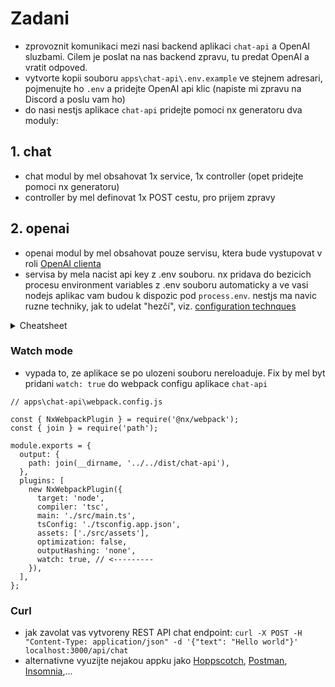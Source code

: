 # Zadani
- zprovoznit komunikaci mezi nasi backend aplikaci `chat-api` a OpenAI sluzbami. Cilem je poslat na nas backend zpravu, tu predat OpenAI a vratit odpoved.
- vytvorte kopii souboru `apps\chat-api\.env.example` ve stejnem adresari, pojmenujte ho `.env` a pridejte OpenAI api klic (napiste mi zpravu na Discord a poslu vam ho)
- do nasi nestjs aplikace `chat-api` pridejte pomoci nx generatoru dva moduly:
## 1. chat
  - chat modul by mel obsahovat 1x service, 1x controller (opet pridejte pomoci nx generatoru)
  - controller by mel definovat 1x POST cestu, pro prijem zpravy
## 2. openai
  - openai modul by mel obsahovat pouze servisu, ktera bude vystupovat v roli [OpenAI clienta](https://github.com/openai/openai-node)
  - servisa by mela nacist api key z .env souboru. nx pridava do bezicich procesu environment variables z .env souboru automaticky a ve vasi nodejs aplikac vam budou k dispozic pod `process.env`. nestjs ma navic ruzne techniky, jak to udelat "hezčí", viz. [configuration technques](https://docs.nestjs.com/techniques/configuration)

<details>
<summary>
Cheatsheet
</summary>
### Module
- tvorba nestjs modulu pomoci nx generatoru
`npx nx g @nx/nest:module --project=chat-api chat`
`√ Where should the module be generated? · apps/chat-api/src/app/chat/chat.ts`

### Controler
- tvorba nestjs controlleru pomoci nx generatoru
`npx nx g @nx/nest:controller chat --project=chat-api --module=chat`
`√ Where should the controller be generated? · apps/chat-api/src/app/chat/chat.ts`

### Service
- tvorba nestjs servicy pomoci nx generatoru
`npx nx g @nx/nest:service chat --project=chat-api`
`√ Where should the service be generated? · apps/chat-api/src/app/chat/chat.ts`
</details>

### Watch mode
- vypada to, ze aplikace se po ulozeni souboru nereloaduje. Fix by mel byt pridani `watch: true` do webpack configu aplikace `chat-api`
```
// apps\chat-api\webpack.config.js

const { NxWebpackPlugin } = require('@nx/webpack');
const { join } = require('path');

module.exports = {
  output: {
    path: join(__dirname, '../../dist/chat-api'),
  },
  plugins: [
    new NxWebpackPlugin({
      target: 'node',
      compiler: 'tsc',
      main: './src/main.ts',
      tsConfig: './tsconfig.app.json',
      assets: ['./src/assets'],
      optimization: false,
      outputHashing: 'none',
      watch: true, // <---------
    }),
  ],
};
```

### Curl
 - jak zavolat vas vytvoreny REST API chat endpoint:
`curl -X POST -H "Content-Type: application/json" -d '{"text": "Hello world"}' localhost:3000/api/chat`
 - alternativne vyuzijte nejakou appku jako [Hoppscotch](https://hoppscotch.io/), [Postman](https://www.postman.com/), [Insomnia](https://insomnia.rest/),...
